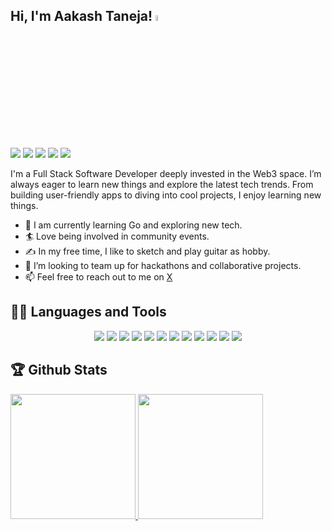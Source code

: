 <h2 align="left"> Hi, I'm Aakash Taneja! <img src="https://media.giphy.com/media/hvRJCLFzcasrR4ia7z/giphy.gif" width="5%"> </h2>

[<img src="https://img.shields.io/badge/Twitter-1DA1F2?style=for-the-badge&logo=twitter&logoColor=white">](https://twitter.com/aakashtaneja6)
[<img src="https://img.shields.io/badge/linkedin-%230077B5.svg?&style=for-the-badge&logo=linkedin&logoColor=white">](https://www.linkedin.com/in/aakash-taneja)
[<img src="https://img.shields.io/badge/instagram-%23E4405F.svg?&style=for-the-badge&logo=instagram&logoColor=white">](https://www.instagram.com/aakash-taneja)
[<img src="https://img.shields.io/badge/Portfolio-%23B8FF1F.svg?&style=for-the-badge">](https://aakashtaneja.vercel.app/)
[<img src="https://img.shields.io/badge/Gmail-D14836?style=for-the-badge&logo=gmail&logoColor=white">](mailto:aakashtaneja12@gmail.com)



I'm a Full Stack Software Developer deeply invested in the Web3 space. I’m always eager to learn new things and explore the latest tech trends. From building user-friendly apps to diving into cool projects, I enjoy learning new things.

- 🌱 I am currently learning Go and exploring new tech.
- 🏄‍ Love being involved in community events.
- ✍️ In my free time, I like to sketch and play guitar as hobby.
- 👯 I’m looking to team up for hackathons and collaborative projects.
- 📫 Feel free to reach out to me on [X](https://www.twitter.com/aakashtaneja6)

## 👨‍💻 Languages and Tools

<p align="center">
  <img src="https://img.shields.io/badge/-JavaScript-F7DF1E?style=flat&logo=javascript&logoColor=black" />
  <img src="https://img.shields.io/badge/-TypeScript-007ACC?style=flat&logo=typescript&logoColor=white" />
  <img src="https://img.shields.io/badge/-React-61DAFB?style=flat&logo=react&logoColor=black" />
  <img src="https://img.shields.io/badge/-Node.js-339933?style=flat&logo=node.js&logoColor=white" />
  <img src="https://img.shields.io/badge/-MongoDB-47A248?style=flat&logo=mongodb&logoColor=white" />
  <img src="https://img.shields.io/badge/-Rust-000000?style=flat&logo=rust&logoColor=white" />
  <img src="https://img.shields.io/badge/-Go-00ADD8?style=flat&logo=go&logoColor=white" />
  <img src="https://img.shields.io/badge/-Solidity-363636?style=flat&logo=solidity" />
  <img src="https://img.shields.io/badge/-IPFS-65C2CB?style=flat&logo=ipfs&logoColor=white" />
  <img src="https://img.shields.io/badge/-Ethereum-3C3C3D?style=flat&logo=ethereum&logoColor=white" />
  <img src="https://img.shields.io/badge/-Git-F05032?style=flat&logo=git&logoColor=white" />
  <img src="https://img.shields.io/badge/-Docker-2496ED?style=flat&logo=docker&logoColor=white" />
</p>

## 🏆 Github Stats

<a href="https://github.com/aakash-taneja/aakash-taneja">
  <img src="https://github-readme-stats-git-masterrstaa-rickstaa.vercel.app/api/top-langs/?username=aakash-taneja&title_color=ffffff&text_color=c9cacc&icon_color=2bbc8a&bg_color=1d1f21&layout=compact&hide=html,css" height="200px"/>
</a>

<a href="https://github.com/aakash-taneja/aakash-taneja">
  <img src="https://github-readme-streak-stats.herokuapp.com?user=aakash-taneja&theme=highcontrast&background=1D1F21&currStreakLabel=FFFFFF&ring=FFFFFF&fire=FFFFFF" height="200px">
</a>


<!--
<img  src="https://github-readme-stats.vercel.app/api?username=aakash-taneja&show_icons=true&hide_border=true&theme=dark" width="45%" align="right" >
<img src = "https://github-readme-stats-eight-theta.vercel.app/api/top-langs/?username=aakash-taneja&layout=compact&langs_count=8&hide_border=true" >
<img  src="https://github-readme-stats.vercel.app/api?username=aakash-taneja&show_icons=true&theme=radical&count_private=true" height="150px" />
<img src="https://github-readme-streak-stats.herokuapp.com/?user=aakash-taneja&theme=radical" height="150px" />
-->
